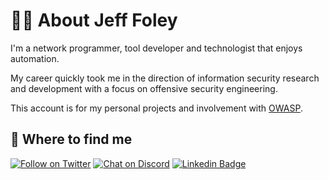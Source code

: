 # 👨‍💻 About Jeff Foley

I'm a network programmer, tool developer and technologist that enjoys automation.

My career quickly took me in the direction of information security research and development with a focus on offensive security engineering.

This account is for my personal projects and involvement with [OWASP](https://github.com/OWASP).

## 🤔 Where to find me

[![Follow on Twitter](https://img.shields.io/twitter/follow/jeff_foley.svg?logo=twitter)](https://twitter.com/jeff_foley)
[![Chat on Discord](https://img.shields.io/discord/433729817918308352.svg?logo=discord)](https://discord.gg/rtN8GMd)
[![Linkedin Badge](https://img.shields.io/badge/-Jeff%20Foley-blue?style=flat-square&logo=Linkedin&logoColor=white&link=https://www.linkedin.com/in/caffix/)](https://www.linkedin.com/in/caffix/)
